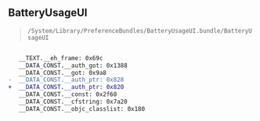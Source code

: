 ## BatteryUsageUI

> `/System/Library/PreferenceBundles/BatteryUsageUI.bundle/BatteryUsageUI`

```diff

   __TEXT.__eh_frame: 0x69c
   __DATA_CONST.__auth_got: 0x1388
   __DATA_CONST.__got: 0x9a8
-  __DATA_CONST.__auth_ptr: 0x828
+  __DATA_CONST.__auth_ptr: 0x820
   __DATA_CONST.__const: 0x2f60
   __DATA_CONST.__cfstring: 0x7a20
   __DATA_CONST.__objc_classlist: 0x180

```
